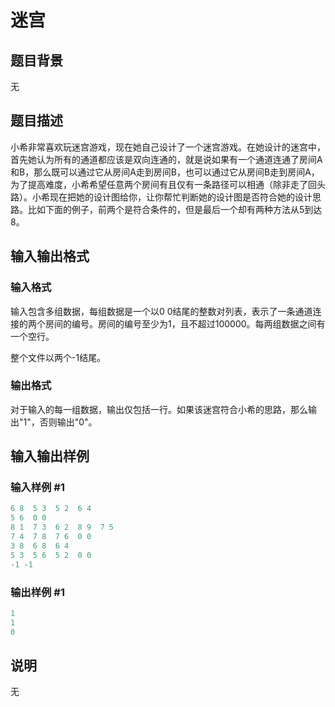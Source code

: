 # 迷宫

## 题目背景

无

## 题目描述

小希非常喜欢玩迷宫游戏，现在她自己设计了一个迷宫游戏。在她设计的迷宫中，首先她认为所有的通道都应该是双向连通的，就是说如果有一个通道连通了房间A和B，那么既可以通过它从房间A走到房间B，也可以通过它从房间B走到房间A，为了提高难度，小希希望任意两个房间有且仅有一条路径可以相通（除非走了回头路）。小希现在把她的设计图给你，让你帮忙判断她的设计图是否符合她的设计思路。比如下面的例子，前两个是符合条件的，但是最后一个却有两种方法从5到达8。

## 输入输出格式

### 输入格式

输入包含多组数据，每组数据是一个以0 0结尾的整数对列表，表示了一条通道连接的两个房间的编号。房间的编号至少为1，且不超过100000。每两组数据之间有一个空行。

整个文件以两个-1结尾。

### 输出格式

对于输入的每一组数据，输出仅包括一行。如果该迷宫符合小希的思路，那么输出"1"，否则输出"0"。

## 输入输出样例

### 输入样例 #1

```cpp
6 8  5 3  5 2  6 4
5 6  0 0
8 1  7 3  6 2  8 9  7 5
7 4  7 8  7 6  0 0
3 8  6 8  6 4
5 3  5 6  5 2  0 0
-1 -1

```
### 输出样例 #1

```cpp
1
1
0

```
## 说明

无

